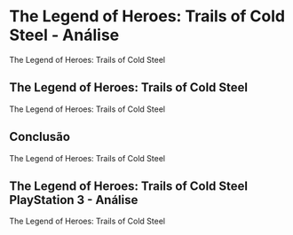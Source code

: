 ---
---

# The Legend of Heroes: Trails of Cold Steel - Análise

The Legend of Heroes: Trails of Cold Steel

## The Legend of Heroes: Trails of Cold Steel

The Legend of Heroes: Trails of Cold Steel

## Conclusão

The Legend of Heroes: Trails of Cold Steel

## The Legend of Heroes: Trails of Cold Steel PlayStation 3 - Análise

The Legend of Heroes: Trails of Cold Steel
